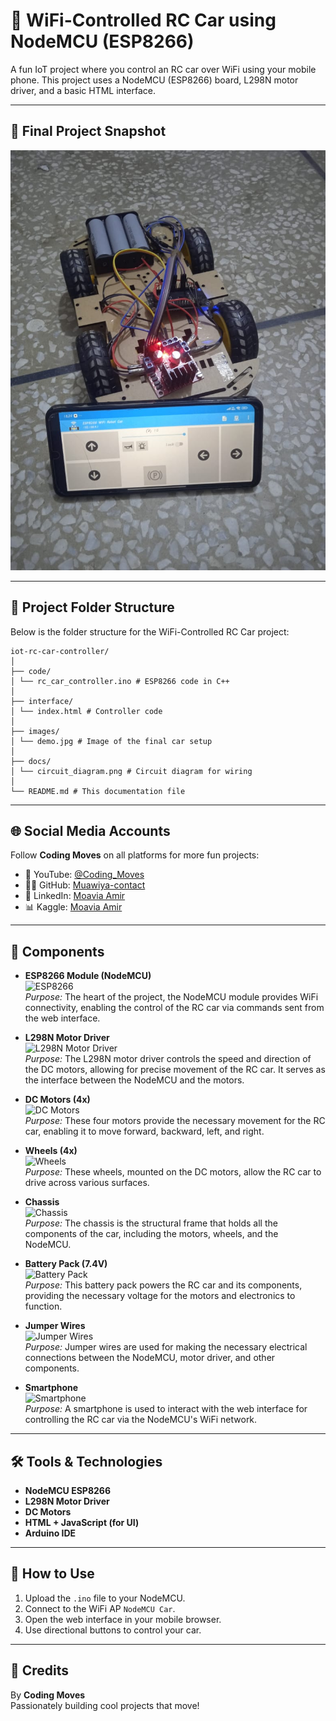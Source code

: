 # 🚗 WiFi-Controlled RC Car using NodeMCU (ESP8266)

A fun IoT project where you control an RC car over WiFi using your mobile phone. This project uses a NodeMCU (ESP8266) board, L298N motor driver, and a basic HTML interface.

---

## 📸 Final Project Snapshot

<img src="images/Car.jpg" alt="Final RC Car" width="800"/>

---

## 📂 Project Folder Structure

Below is the folder structure for the WiFi-Controlled RC Car project:

```
iot-rc-car-controller/
│
├── code/
│ └── rc_car_controller.ino # ESP8266 code in C++
│
├── interface/
│ └── index.html # Controller code
│
├── images/
│ └── demo.jpg # Image of the final car setup
│
├── docs/
│ └── circuit_diagram.png # Circuit diagram for wiring
│
└── README.md # This documentation file
```

---

## 🌐 Social Media Accounts

Follow **Coding Moves** on all platforms for more fun projects:

- 🧠 YouTube: [@Coding_Moves](https://www.youtube.com/@Coding_Moves)
- 👨‍💻 GitHub: [Muawiya-contact](https://github.com/Muawiya-contact)
- 💼 LinkedIn: [Moavia Amir](https://linkedin.com/in/contactmuawia)
- 📊 Kaggle: [Moavia Amir](https://www.kaggle.com/moaviaamir)

---

## 🔧 Components

- **ESP8266 Module (NodeMCU)**  
  ![ESP8266](https://joy-it.net/files/files/Produkte/SBC-NodeMCU/SBC-NodeMCU-1.png)  
  _Purpose:_ The heart of the project, the NodeMCU module provides WiFi connectivity, enabling the control of the RC car via commands sent from the web interface.

- **L298N Motor Driver**  
  ![L298N Motor Driver](https://www.example.com/l298n-image.jpg)  
  _Purpose:_ The L298N motor driver controls the speed and direction of the DC motors, allowing for precise movement of the RC car. It serves as the interface between the NodeMCU and the motors.

- **DC Motors (4x)**  
  ![DC Motors](https://www.example.com/dc-motors-image.jpg)  
  _Purpose:_ These four motors provide the necessary movement for the RC car, enabling it to move forward, backward, left, and right.

- **Wheels (4x)**  
  ![Wheels](https://www.example.com/wheels-image.jpg)  
  _Purpose:_ These wheels, mounted on the DC motors, allow the RC car to drive across various surfaces.

- **Chassis**  
  ![Chassis](https://www.example.com/chassis-image.jpg)  
  _Purpose:_ The chassis is the structural frame that holds all the components of the car, including the motors, wheels, and the NodeMCU.

- **Battery Pack (7.4V)**  
  ![Battery Pack](https://www.example.com/battery-image.jpg)  
  _Purpose:_ This battery pack powers the RC car and its components, providing the necessary voltage for the motors and electronics to function.

- **Jumper Wires**  
  ![Jumper Wires](https://www.example.com/jumper-wires-image.jpg)  
  _Purpose:_ Jumper wires are used for making the necessary electrical connections between the NodeMCU, motor driver, and other components.

- **Smartphone**  
  ![Smartphone](https://www.example.com/smartphone-image.jpg)  
  _Purpose:_ A smartphone is used to interact with the web interface for controlling the RC car via the NodeMCU's WiFi network.

---

## 🛠️ Tools & Technologies

- **NodeMCU ESP8266**  
- **L298N Motor Driver**  
- **DC Motors**  
- **HTML + JavaScript (for UI)**  
- **Arduino IDE**  

---

## 📌 How to Use

1. Upload the `.ino` file to your NodeMCU.  
2. Connect to the WiFi AP `NodeMCU Car`.  
3. Open the web interface in your mobile browser.  
4. Use directional buttons to control your car.  

---

## 🤝 Credits

By **Coding Moves**  
Passionately building cool projects that move!
